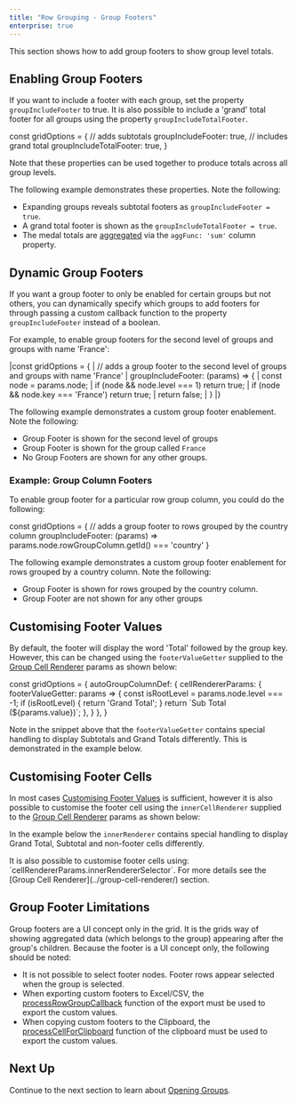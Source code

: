```yaml
---
title: "Row Grouping - Group Footers"
enterprise: true
---
```


This section shows how to add group footers to show group level totals.

## Enabling Group Footers

If you want to include a footer with each group, set the property `groupIncludeFooter` to true. It is also possible to 
include a 'grand' total footer for all groups using the property `groupIncludeTotalFooter`.

<snippet>
const gridOptions = {
    // adds subtotals
    groupIncludeFooter: true,
    // includes grand total
    groupIncludeTotalFooter: true,
}
</snippet>

Note that these properties can be used together to produce totals across all group levels.

The following example demonstrates these properties. Note the following:

- Expanding groups reveals subtotal footers as `groupIncludeFooter = true`.
- A grand total footer is shown as the `groupIncludeTotalFooter = true`.
- The medal totals are [aggregated](/aggregation/) via the `aggFunc: 'sum'` column property.

<grid-example title='Enabling Group Footers' name='enabling-group-footers' type='generated' options='{ "enterprise": true, "exampleHeight": 503, "modules": ["clientside", "rowgrouping"] }'></grid-example>

## Dynamic Group Footers

If you want a group footer to only be enabled for certain groups but not others, you can dynamically specify which groups to add footers for through passing a custom callback function to the property `groupIncludeFooter` instead of a boolean.

For example, to enable group footers for the second level of groups and groups with name 'France':

<snippet>
|const gridOptions = {
|    // adds a group footer to the second level of groups and groups with name 'France'
|    groupIncludeFooter: (params) => {
|        const node = params.node;
|        if (node && node.level === 1) return true;
|        if (node && node.key === 'France') return true;
|        return false;
|    }
|}
</snippet>

The following example demonstrates a custom group footer enablement. Note the following:

- Group Footer is shown for the second level of groups
- Group Footer is shown for the group called `France`
- No Group Footers are shown for any other groups.

<grid-example title='Customising Enabling Group Footers' name='customising-enabling-group-footers' type='generated' options='{ "enterprise": true, "exampleHeight": 588, "modules": ["clientside", "rowgrouping"] }'></grid-example>

### Example: Group Column Footers
To enable group footer for a particular row group column, you could do the following: 

<snippet>
const gridOptions = {
    // adds a group footer to rows grouped by the country column
    groupIncludeFooter: (params) => params.node.rowGroupColumn.getId() === 'country' 
}
</snippet>

The following example demonstrates a custom group footer enablement for rows grouped by a country column. Note the following:

- Group Footer is shown for rows grouped by the country column.
- Group Footer are not shown for any other groups

<grid-example title='Customising Enabling Group Footers' name='customising-enabling-group-footers-row-grouped' type='generated' options='{ "enterprise": true, "exampleHeight": 488, "modules": ["clientside", "rowgrouping"] }'></grid-example>


## Customising Footer Values

By default, the footer will display the word 'Total' followed by the group key. However, this can be changed using the
`footerValueGetter` supplied to the [Group Cell Renderer](/group-cell-renderer/) params as shown below: 
 
<snippet>
const gridOptions = {
    autoGroupColumnDef: { 
        cellRendererParams: {
            footerValueGetter: params =>  {
                const isRootLevel = params.node.level === -1;
                if (isRootLevel) {
                    return 'Grand Total';
                }
                return `Sub Total (${params.value})`;
            },
        }
    },
}
</snippet>

Note in the snippet above that the `footerValueGetter` contains special handling to display Subtotals and Grand Totals
differently. This is demonstrated in the example below.

<grid-example title='Customising Footer Values' name='customising-footer-values' type='generated' options='{ "enterprise": true, "exampleHeight": 503, "modules": ["clientside", "rowgrouping"] }'></grid-example>

## Customising Footer Cells

In most cases [Customising Footer Values](../grouping-footers/#customising-footer-values) is sufficient, however it is
also possible to customise the footer cell using the `innerCellRenderer` supplied to the 
[Group Cell Renderer](/group-cell-renderer/) params as shown below:

In the example below the `innerRenderer` contains special handling to display Grand Total, Subtotal and
non-footer cells differently.

<grid-example title='Customising Footer Cells' name='customising-footer-cells' type='mixed' options='{ "enterprise": true, "exampleHeight": 503, "modules": ["clientside", "rowgrouping"] }'></grid-example>

<note>
It is also possible to customise footer cells using: `cellRendererParams.innerRendererSelector`. For more details see the [Group Cell Renderer](../group-cell-renderer/) section.
</note>

## Group Footer Limitations

Group footers are a UI concept only in the grid. It is the grids way of showing aggregated data (which belongs to the group) appearing after the group's children. Because the footer is a UI concept only, the following should be noted:

- It is not possible to select footer nodes. Footer rows appear selected when the group is selected.
- When exporting custom footers to Excel/CSV, the [processRowGroupCallback](../excel-export-customising-content/) function of the export must be used to export the custom values.
- When copying custom footers to the Clipboard, the [processCellForClipboard](../clipboard/#processing-individual-cells) function of the clipboard must be used to export the custom values.

## Next Up

Continue to the next section to learn about [Opening Groups](../grouping-opening-groups/).
